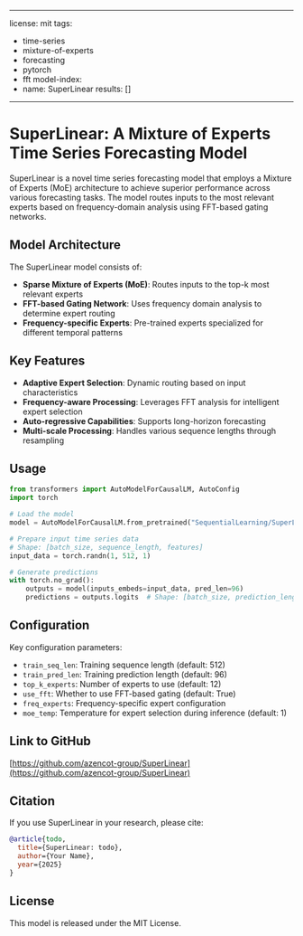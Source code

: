 
---
license: mit
tags:
  - time-series
  - mixture-of-experts
  - forecasting
  - pytorch
  - fft
model-index:
  - name: SuperLinear
    results: []
---


# SuperLinear: A Mixture of Experts Time Series Forecasting Model

SuperLinear is a novel time series forecasting model that employs a Mixture of Experts (MoE) architecture to achieve superior performance across various forecasting tasks. The model routes inputs to the most relevant experts based on frequency-domain analysis using FFT-based gating networks.

## Model Architecture

The SuperLinear model consists of:

- **Sparse Mixture of Experts (MoE)**: Routes inputs to the top-k most relevant experts
- **FFT-based Gating Network**: Uses frequency domain analysis to determine expert routing
- **Frequency-specific Experts**: Pre-trained experts specialized for different temporal patterns

## Key Features

- **Adaptive Expert Selection**: Dynamic routing based on input characteristics
- **Frequency-aware Processing**: Leverages FFT analysis for intelligent expert selection
- **Auto-regressive Capabilities**: Supports long-horizon forecasting
- **Multi-scale Processing**: Handles various sequence lengths through resampling

## Usage

```python
from transformers import AutoModelForCausalLM, AutoConfig
import torch

# Load the model
model = AutoModelForCausalLM.from_pretrained("SequentialLearning/SuperLinear", trust_remote_code=True)

# Prepare input time series data
# Shape: [batch_size, sequence_length, features]
input_data = torch.randn(1, 512, 1)

# Generate predictions
with torch.no_grad():
    outputs = model(inputs_embeds=input_data, pred_len=96)
    predictions = outputs.logits  # Shape: [batch_size, prediction_length, features]
```

## Configuration

Key configuration parameters:

- `train_seq_len`: Training sequence length (default: 512)
- `train_pred_len`: Training prediction length (default: 96)
- `top_k_experts`: Number of experts to use (default: 12)
- `use_fft`: Whether to use FFT-based gating (default: True)
- `freq_experts`: Frequency-specific expert configuration
- `moe_temp`: Temperature for expert selection during inference (default: 1)

## Link to GitHub

[https://github.com/azencot-group/SuperLinear](https://github.com/azencot-group/SuperLinear)

## Citation

If you use SuperLinear in your research, please cite:

```bibtex
@article{todo,
  title={SuperLinear: todo},
  author={Your Name},
  year={2025}
}
```

## License

This model is released under the MIT License.
